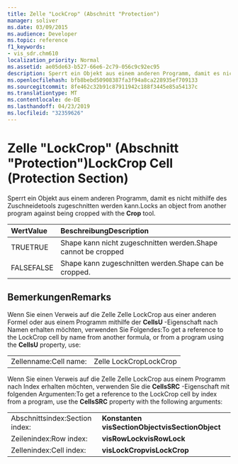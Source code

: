 ```yaml
---
title: Zelle "LockCrop" (Abschnitt "Protection")
manager: soliver
ms.date: 03/09/2015
ms.audience: Developer
ms.topic: reference
f1_keywords:
- vis_sdr.chm610
localization_priority: Normal
ms.assetid: ae05de63-b527-66e6-2c79-056c9c92ec95
description: Sperrt ein Objekt aus einem anderen Programm, damit es nicht mithilfe des Zuschneidetools zugeschnitten werden kann.
ms.openlocfilehash: bfb8bebd50908387fa3f94a8ca228935ef709133
ms.sourcegitcommit: 8fe462c32b91c87911942c188f3445e85a54137c
ms.translationtype: MT
ms.contentlocale: de-DE
ms.lasthandoff: 04/23/2019
ms.locfileid: "32359626"
---
```

# <a name="lockcrop-cell-protection-section"></a><span data-ttu-id="2289a-103">Zelle "LockCrop" (Abschnitt "Protection")</span><span class="sxs-lookup"><span data-stu-id="2289a-103">LockCrop Cell (Protection Section)</span></span>

<span data-ttu-id="2289a-104">Sperrt ein Objekt aus einem anderen Programm, damit es nicht mithilfe des Zuschneidetools zugeschnitten werden kann.</span><span class="sxs-lookup"><span data-stu-id="2289a-104">Locks an object from another program against being cropped with the **Crop** tool.</span></span> 
  
|<span data-ttu-id="2289a-105">**Wert**</span><span class="sxs-lookup"><span data-stu-id="2289a-105">**Value**</span></span>|<span data-ttu-id="2289a-106">**Beschreibung**</span><span class="sxs-lookup"><span data-stu-id="2289a-106">**Description**</span></span>|
|:-----|:-----|
| <span data-ttu-id="2289a-107">TRUE</span><span class="sxs-lookup"><span data-stu-id="2289a-107">TRUE</span></span>  <br/> | <span data-ttu-id="2289a-108">Shape kann nicht zugeschnitten werden.</span><span class="sxs-lookup"><span data-stu-id="2289a-108">Shape cannot be cropped</span></span>  <br/> |
| <span data-ttu-id="2289a-109">FALSE</span><span class="sxs-lookup"><span data-stu-id="2289a-109">FALSE</span></span>  <br/> | <span data-ttu-id="2289a-110">Shape kann zugeschnitten werden.</span><span class="sxs-lookup"><span data-stu-id="2289a-110">Shape can be cropped.</span></span>  <br/> |
   
## <a name="remarks"></a><span data-ttu-id="2289a-111">Bemerkungen</span><span class="sxs-lookup"><span data-stu-id="2289a-111">Remarks</span></span>

<span data-ttu-id="2289a-112">Wenn Sie einen Verweis auf die Zelle Zelle LockCrop aus einer anderen Formel oder aus einem Programm mithilfe der **CellsU** -Eigenschaft nach Namen erhalten möchten, verwenden Sie Folgendes:</span><span class="sxs-lookup"><span data-stu-id="2289a-112">To get a reference to the LockCrop cell by name from another formula, or from a program using the **CellsU** property, use:</span></span> 
  
|||
|:-----|:-----|
| <span data-ttu-id="2289a-113">Zellenname:</span><span class="sxs-lookup"><span data-stu-id="2289a-113">Cell name:</span></span>  <br/> | <span data-ttu-id="2289a-114">Zelle LockCrop</span><span class="sxs-lookup"><span data-stu-id="2289a-114">LockCrop</span></span>  <br/> |
   
<span data-ttu-id="2289a-115">Wenn Sie einen Verweis auf die Zelle Zelle LockCrop aus einem Programm nach Index erhalten möchten, verwenden Sie die **CellsSRC** -Eigenschaft mit folgenden Argumenten:</span><span class="sxs-lookup"><span data-stu-id="2289a-115">To get a reference to the LockCrop cell by index from a program, use the **CellsSRC** property with the following arguments:</span></span> 
  
|||
|:-----|:-----|
| <span data-ttu-id="2289a-116">Abschnittsindex:</span><span class="sxs-lookup"><span data-stu-id="2289a-116">Section index:</span></span>  <br/> |<span data-ttu-id="2289a-117">**Konstanten visSectionObject**</span><span class="sxs-lookup"><span data-stu-id="2289a-117">**visSectionObject**</span></span> <br/> |
| <span data-ttu-id="2289a-118">Zeilenindex:</span><span class="sxs-lookup"><span data-stu-id="2289a-118">Row index:</span></span>  <br/> |<span data-ttu-id="2289a-119">**visRowLock**</span><span class="sxs-lookup"><span data-stu-id="2289a-119">**visRowLock**</span></span> <br/> |
| <span data-ttu-id="2289a-120">Zellenindex:</span><span class="sxs-lookup"><span data-stu-id="2289a-120">Cell index:</span></span>  <br/> |<span data-ttu-id="2289a-121">**visLockCrop**</span><span class="sxs-lookup"><span data-stu-id="2289a-121">**visLockCrop**</span></span> <br/> |
   

